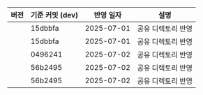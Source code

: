 | 버전 | 기준 커밋 (dev) | 반영 일자 | 설명 |
|------|-----------------|-----------|------|
|      | 15dbbfa | 2025-07-01 | 공유 디렉토리 반영 |
|      | 15dbbfa | 2025-07-01 | 공유 디렉토리 반영 |
|      | 0496241 | 2025-07-02 | 공유 디렉토리 반영 |
|      | 56b2495 | 2025-07-02 | 공유 디렉토리 반영 |
|      | 56b2495 | 2025-07-02 | 공유 디렉토리 반영 |
